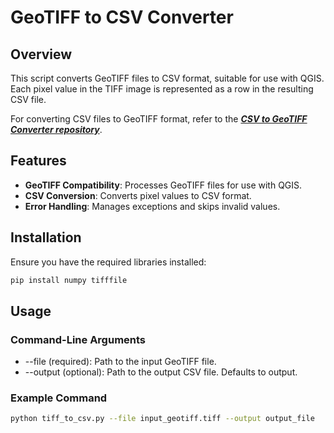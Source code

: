 # GeoTIFF to CSV Converter

## Overview

This script converts GeoTIFF files to CSV format, suitable for use with QGIS. Each pixel value in the TIFF image is represented as a row in the resulting CSV file.

For converting CSV files to GeoTIFF format, refer to the ***[CSV to GeoTIFF Converter repository](https://github.com/yunusefeyilmaz/agro-csv-to-tiff)***.

## Features

- **GeoTIFF Compatibility**: Processes GeoTIFF files for use with QGIS.
- **CSV Conversion**: Converts pixel values to CSV format.
- **Error Handling**: Manages exceptions and skips invalid values.

## Installation

Ensure you have the required libraries installed:

```bash
pip install numpy tifffile
```

## Usage
### Command-Line Arguments
- --file (required): Path to the input GeoTIFF file.
- --output (optional): Path to the output CSV file. Defaults to output.

### Example Command
```bash
python tiff_to_csv.py --file input_geotiff.tiff --output output_file
```
